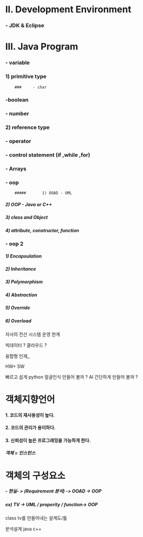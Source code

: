 # II. Development Environment

### 	- JDK & Eclipse



# III. Java Program

 ### 	- variable

### 	1) primitive type

		### 	- char

### 	-boolean

### 	- number

### 	2) reference type

### 	- operator

### 	- control statement (if ,while ,for)

### 	- Arrays

### 	- oop

		##### 		1) OOAD - UML

##### 		2) OOP - Java or C++

##### 		3) class and Object

##### 		4) attribute, constructor, function

### 	- oop 2

##### 		1) Encapsulation

##### 		2) Inheritance

##### 		3) Polymorphism



##### 		4) Abstraction

##### 		5) Override

##### 		6) Overload





자사의 전산 시스템 운영 한계

빅데이터 ? 클라우드 ?

융합형 인재,,

HW+ SW



빠르고 쉽게 python 얼굴인식 만들어 볼까 ? AI 간단하게 만들어 볼까 ?





# 객체지향언어

#### 1. 코드의 재사용성이 높다.

#### 2. 코드의 관리가 용이하다.

#### 3. 신뢰성이 높은 프로그래밍을 가능하게 한다.



##### 객체 = 인스턴스



# 객체의 구성요소

##### - 현실- > (Requirement 분석)  -> OOAD -> OOP

#####   ex) TV -> UML / properity / function-> OOP



class tv를 만들어내는 설계도/틀



분석설계 java c++